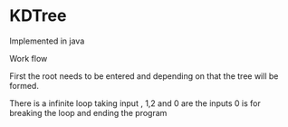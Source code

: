 # KDTree

Implemented in java

Work flow

First the root needs to be entered and depending on that the tree will be formed.

There is a infinite loop taking input , 1,2 and 0 are the inputs
0 is for breaking the loop and ending the program
